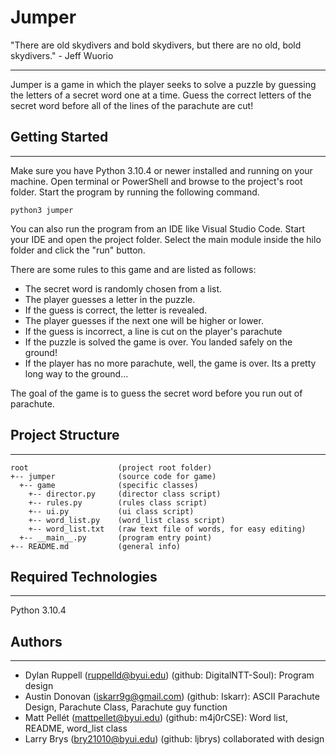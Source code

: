 # Jumper

"There are old skydivers and bold skydivers, but there are no old, bold skydivers." - Jeff Wuorio

---

Jumper is a game in which the player seeks to solve a puzzle by guessing the letters of a secret word one at a time. Guess the correct letters of the secret word before all of the lines of the parachute are cut!

## Getting Started

---

Make sure you have Python 3.10.4 or newer installed and running on your machine. Open terminal or PowerShell and
browse to the project's root folder. Start the program by running the following command.

```
python3 jumper
```

You can also run the program from an IDE like Visual Studio Code. Start your IDE and open the
project folder. Select the main module inside the hilo folder and click the "run" button.

There are some rules to this game and are listed as follows:

- The secret word is randomly chosen from a list.
- The player guesses a letter in the puzzle.
- If the guess is correct, the letter is revealed.
- The player guesses if the next one will be higher or lower.
- If the guess is incorrect, a line is cut on the player's parachute
- If the puzzle is solved the game is over. You landed safely on the ground!
- If the player has no more parachute, well, the game is over. Its a pretty long way to the ground...

The goal of the game is to guess the secret word before you run out of parachute.

## Project Structure

---

```
root                    (project root folder)
+-- jumper              (source code for game)
  +-- game              (specific classes)
    +-- director.py     (director class script)
    +-- rules.py        (rules class script)
    +-- ui.py           (ui class script)
    +-- word_list.py    (word_list class script)
    +-- word_list.txt   (raw text file of words, for easy editing)
  +-- __main__.py       (program entry point)
+-- README.md           (general info)
```

## Required Technologies

---

Python 3.10.4

## Authors

---

- Dylan Ruppell (ruppelld@byui.edu) (github: DigitalNTT-Soul): Program design
- Austin Donovan (iskarr9g@gmail.com) (github: Iskarr): ASCII Parachute Design, Parachute Class, Parachute guy function
- Matt Pellét (mattpellet@byui.edu) (github: m4j0rCSE): Word list, README, word_list class
- Larry Brys (bry21010@byui.edu) (github: ljbrys) collaborated with design
